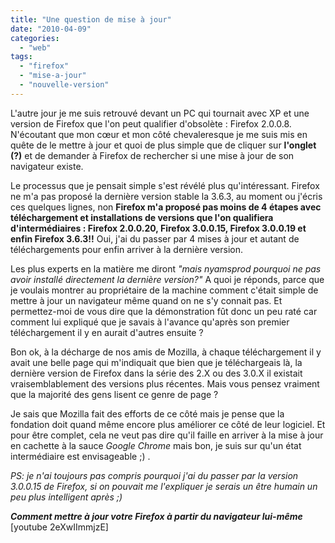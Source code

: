 ```yaml
---
title: "Une question de mise à jour"
date: "2010-04-09"
categories: 
  - "web"
tags: 
  - "firefox"
  - "mise-a-jour"
  - "nouvelle-version"
---
```


L'autre jour je me suis retrouvé devant un PC qui tournait avec XP et une version de Firefox que l'on peut qualifier d'obsolète : Firefox 2.0.0.8. N'écoutant que mon cœur et mon côté chevaleresque je me suis mis en quête de le mettre à jour et quoi de plus simple que de cliquer sur **l'onglet (?)** et de demander à Firefox de rechercher si une mise à jour de son navigateur existe.

Le processus que je pensait simple s'est révélé plus qu'intéressant. Firefox ne m'a pas proposé la dernière version stable la 3.6.3, au moment ou j'écris ces quelques lignes, non **Firefox m'a proposé pas moins de 4 étapes avec téléchargement et installations de versions que l'on qualifiera d'intermédiaires : Firefox 2.0.0.20, Firefox 3.0.0.15, Firefox 3.0.0.19 et enfin Firefox 3.6.3!!** Oui, j'ai du passer par 4 mises à jour et autant de téléchargements pour enfin arriver à la dernière version.

Les plus experts en la matière me diront _"mais nyamsprod pourquoi ne pas avoir installé directement la dernière version?"_ A quoi je réponds, parce que je voulais montrer au propriétaire de la machine comment c'était simple de mettre à jour un navigateur même quand on ne s'y connait pas. Et permettez-moi de vous dire que la démonstration fût donc un peu raté car comment lui expliqué que je savais à l'avance qu'après son premier téléchargement il y en aurait d'autres ensuite ?

Bon ok, à la décharge de nos amis de Mozilla, à chaque téléchargement il y avait une belle page qui m'indiquait que bien que je téléchargeais là, la dernière version de Firefox dans la série des 2.X ou des 3.0.X il existait vraisemblablement des versions plus récentes. Mais vous pensez vraiment que la majorité des gens lisent ce genre de page ?

Je sais que Mozilla fait des efforts de ce côté mais je pense que la fondation doit quand même encore plus améliorer ce côté de leur logiciel. Et pour être complet, cela ne veut pas dire qu'il faille en arriver à la mise à jour en cachette à la sauce _Google Chrome_ mais bon, je suis sur qu'un état intermédiaire est envisageable ;) .

_PS: je n'ai toujours pas compris pourquoi j'ai du passer par la version 3.0.0.15 de Firefox, si on pouvait me l'expliquer je serais un être humain un peu plus intelligent après ;)_

**_Comment mettre à jour votre Firefox à partir du navigateur lui-même_** \[youtube 2eXwIImmjzE\]

